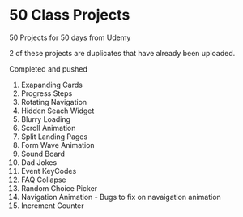 # 50 Class Projects
50 Projects for 50 days from Udemy

2 of these projects are duplicates that have already been uploaded. 

Completed and pushed
1. Exapanding Cards
2. Progress Steps
3. Rotating Navigation
4. Hidden Seach Widget
5. Blurry Loading
6. Scroll Animation 
7. Split Landing Pages
8. Form Wave Animation
9. Sound Board
10. Dad Jokes
11. Event KeyCodes
12. FAQ Collapse
13. Random Choice Picker
14. Navigation Animation - Bugs to fix on navaigation animation 
15. Increment Counter



